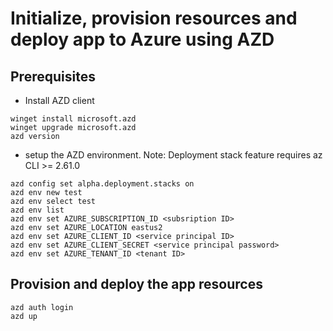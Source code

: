 # Initialize, provision resources and deploy app to Azure using AZD
## Prerequisites
* Install AZD client

```
winget install microsoft.azd
winget upgrade microsoft.azd
azd version
```

* setup the AZD environment. Note: Deployment stack feature requires az CLI >= 2.61.0

```
azd config set alpha.deployment.stacks on 
azd env new test
azd env select test
azd env list
azd env set AZURE_SUBSCRIPTION_ID <subsription ID>
azd env set AZURE_LOCATION eastus2
azd env set AZURE_CLIENT_ID <service principal ID>
azd env set AZURE_CLIENT_SECRET <service principal password>
azd env set AZURE_TENANT_ID <tenant ID>
```

## Provision and deploy the app resources
```
azd auth login
azd up
```
